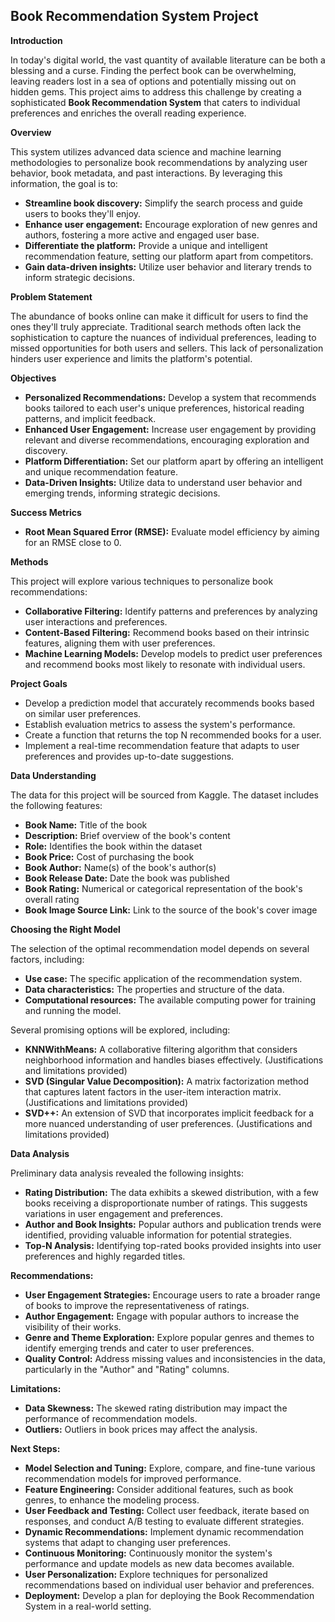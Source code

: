 ## Book Recommendation System Project

**Introduction**

In today's digital world, the vast quantity of available literature can be both a blessing and a curse. Finding the perfect book can be overwhelming, leaving readers lost in a sea of options and potentially missing out on hidden gems. This project aims to address this challenge by creating a sophisticated **Book Recommendation System** that caters to individual preferences and enriches the overall reading experience.

**Overview**

This system utilizes advanced data science and machine learning methodologies to personalize book recommendations by analyzing user behavior, book metadata, and past interactions. By leveraging this information, the goal is to:

* **Streamline book discovery:** Simplify the search process and guide users to books they'll enjoy.
* **Enhance user engagement:** Encourage exploration of new genres and authors, fostering a more active and engaged user base.
* **Differentiate the platform:** Provide a unique and intelligent recommendation feature, setting our platform apart from competitors.
* **Gain data-driven insights:** Utilize user behavior and literary trends to inform strategic decisions.

**Problem Statement**

The abundance of books online can make it difficult for users to find the ones they'll truly appreciate. Traditional search methods often lack the sophistication to capture the nuances of individual preferences, leading to missed opportunities for both users and sellers. This lack of personalization hinders user experience and limits the platform's potential.

**Objectives**

* **Personalized Recommendations:** Develop a system that recommends books tailored to each user's unique preferences, historical reading patterns, and implicit feedback.
* **Enhanced User Engagement:** Increase user engagement by providing relevant and diverse recommendations, encouraging exploration and discovery.
* **Platform Differentiation:** Set our platform apart by offering an intelligent and unique recommendation feature.
* **Data-Driven Insights:** Utilize data to understand user behavior and emerging trends, informing strategic decisions.

**Success Metrics**

* **Root Mean Squared Error (RMSE):** Evaluate model efficiency by aiming for an RMSE close to 0.

**Methods**

This project will explore various techniques to personalize book recommendations:

* **Collaborative Filtering:** Identify patterns and preferences by analyzing user interactions and preferences.
* **Content-Based Filtering:** Recommend books based on their intrinsic features, aligning them with user preferences.
* **Machine Learning Models:** Develop models to predict user preferences and recommend books most likely to resonate with individual users.

**Project Goals**

* Develop a prediction model that accurately recommends books based on similar user preferences.
* Establish evaluation metrics to assess the system's performance.
* Create a function that returns the top N recommended books for a user.
* Implement a real-time recommendation feature that adapts to user preferences and provides up-to-date suggestions.

**Data Understanding**

The data for this project will be sourced from Kaggle. The dataset includes the following features:

* **Book Name:** Title of the book
* **Description:** Brief overview of the book's content
* **Role:** Identifies the book within the dataset
* **Book Price:** Cost of purchasing the book
* **Book Author:** Name(s) of the book's author(s)
* **Book Release Date:** Date the book was published
* **Book Rating:** Numerical or categorical representation of the book's overall rating
* **Book Image Source Link:** Link to the source of the book's cover image

**Choosing the Right Model**

The selection of the optimal recommendation model depends on several factors, including:

* **Use case:** The specific application of the recommendation system.
* **Data characteristics:** The properties and structure of the data.
* **Computational resources:** The available computing power for training and running the model.

Several promising options will be explored, including:

* **KNNWithMeans:** A collaborative filtering algorithm that considers neighborhood information and handles biases effectively. (Justifications and limitations provided)
* **SVD (Singular Value Decomposition):** A matrix factorization method that captures latent factors in the user-item interaction matrix. (Justifications and limitations provided)
* **SVD++:** An extension of SVD that incorporates implicit feedback for a more nuanced understanding of user preferences. (Justifications and limitations provided)

**Data Analysis**

Preliminary data analysis revealed the following insights:

* **Rating Distribution:** The data exhibits a skewed distribution, with a few books receiving a disproportionate number of ratings. This suggests variations in user engagement and preferences.
* **Author and Book Insights:** Popular authors and publication trends were identified, providing valuable information for potential strategies.
* **Top-N Analysis:** Identifying top-rated books provided insights into user preferences and highly regarded titles.

**Recommendations:**

* **User Engagement Strategies:** Encourage users to rate a broader range of books to improve the representativeness of ratings.
* **Author Engagement:** Engage with popular authors to increase the visibility of their works.
* **Genre and Theme Exploration:** Explore popular genres and themes to identify emerging trends and cater to user preferences.
* **Quality Control:** Address missing values and inconsistencies in the data, particularly in the "Author" and "Rating" columns.

**Limitations:**

* **Data Skewness:** The skewed rating distribution may impact the performance of recommendation models.
* **Outliers:** Outliers in book prices may affect the analysis.

**Next Steps:**

* **Model Selection and Tuning:** Explore, compare, and fine-tune various recommendation models for improved performance.
* **Feature Engineering:** Consider additional features, such as book genres, to enhance the modeling process.
* **User Feedback and Testing:** Collect user feedback, iterate based on responses, and conduct A/B testing to evaluate different strategies.
* **Dynamic Recommendations:** Implement dynamic recommendation systems that adapt to changing user preferences.
* **Continuous Monitoring:** Continuously monitor the system's performance and update models as new data becomes available.
* **User Personalization:** Explore techniques for personalized recommendations based on individual user behavior and preferences.
* **Deployment:** Develop a plan for deploying the Book Recommendation System in a real-world setting.

